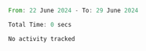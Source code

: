 <!--START_SECTION:waka-->

```rust
From: 22 June 2024 - To: 29 June 2024

Total Time: 0 secs

No activity tracked
```

<!--END_SECTION:waka-->
